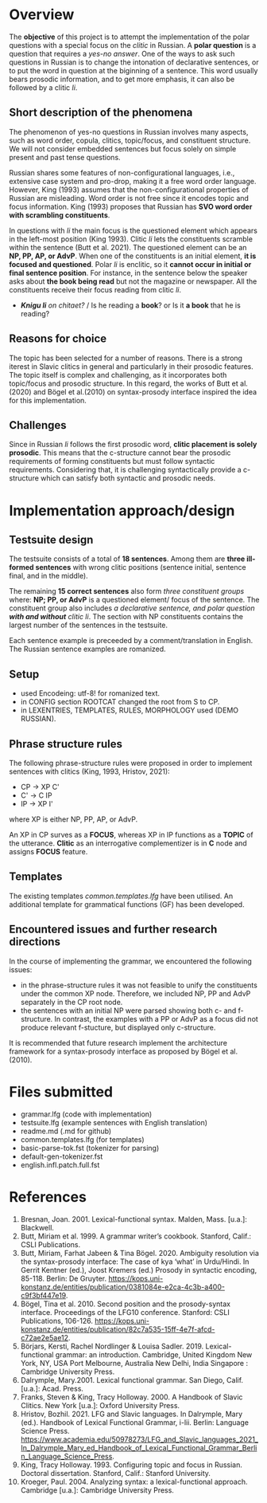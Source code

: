 # Overview
The __objective__ of this project is to attempt the implementation of the polar questions with a special focus on the *clitic* in Russian. A __polar question__ is a question that requires a *yes-no answer*. One of the ways to ask such questions in Russian is to change the intonation of declarative sentences, or to put the word in question at the biginning of a sentence. This word usually bears prosodic information, and to get more emphasis, it can also be followed by a clitic *li*. 

## Short description of the phenomena
The phenomenon of yes-no questions in Russian involves many aspects, such as word order, copula, clitics, topic/focus, and constituent structure. We will not consider embedded sentences but focus solely on simple present and past tense questions.

Russian shares some features of non-configurational languages, i.e., extensive case system and pro-drop, making it a free word order language. However, King (1993) assumes that the non-configurational properties of Russian are misleading. Word order is not free since it encodes topic and focus information. King (1993) proposes that Russian has __SVO word order with scrambling constituents__.

In questions with *li* the main focus is the questioned element which appears in the left-most position (King 1993). Clitic *li* lets the constituents scramble within the sentence (Butt et al. 2021). The questioned element can be an __NP, PP, AP, or AdvP__. When one of the constituents is an initial element, __it is focused and questioned__. Polar *li* is enclitic, so it __cannot occur in initial or final sentence position__. 
For instance, in the sentence below the speaker asks about __the book being read__ but not the magazine or newspaper. All the constituents receive their focus reading from clitic *li*.

- *__Knigu li__ on chitaet?* / Is he reading a __book__? or Is it __a book__ that he is reading?

## Reasons for choice
The topic has been selected for a number of reasons. There is a strong iterest in Slavic clitics in general and particularly in their prosodic features. The topic itself is complex and challenging, as it incorporates both topic/focus and prosodic structure. In this regard, the works of Butt et al. (2020) and Bögel et al.(2010) on syntax-prosody interface inspired the idea for this implementation. 

## Challenges
Since in Russian *li* follows the first prosodic word, __clitic placement is solely prosodic__. This means that the c-structure cannot bear the prosodic requirements of forming constituents but must follow syntactic requirements. Considering that, it is challenging syntactically provide a c-structure which can satisfy both syntactic and prosodic needs. 




# Implementation approach/design

## Testsuite design
The testsuite consists of a total of __18 sentences__. Among them are __three ill-formed sentences__ with wrong clitic positions (sentence initial, sentence final, and in the middle). 

The remaining __15 correct sentences__ also form *three constituent groups* where: __NP; PP, or AdvP__ is a questioned element/ focus of the sentence. The constituent group also includes *a declarative sentence, and polar question __with and without__ clitic *li**. The section with NP constituents contains the largest number of the sentences in the testsuite. 

Each sentence example is preceeded by a comment/translation in English. The Russian sentence examples are romanized.

## Setup 
- used Encodeing: utf-8! for romanized text.
- in CONFIG section ROOTCAT changed the root from S to CP.
- in LEXENTRIES, TEMPLATES, RULES, MORPHOLOGY used (DEMO RUSSIAN).

## Phrase structure rules
The following phrase-structure rules were proposed in order to implement sentences with clitics (King, 1993, Hristov, 2021):
- CP  ->   XP  C'
- C'  ->   C  IP
- IP  ->   XP   I'

where XP is either NP, PP, AP, or AdvP. 

An XP in CP surves as a __FOCUS__, whereas XP in IP functions as a __TOPIC__ of the utterance. __Clitic__ as an interrogative complementizer is in __C__ node and assigns __FOCUS__ feature.

## Templates
The existing templates *common.templates.lfg* have been utilised. An additional template for grammatical functions (GF) has been developed.

## Encountered issues and further research directions
In the course of implementing the grammar, we encountered the following issues:

- in the phrase-structure rules it was not feasible to unify the constituents under the common XP node. Therefore, we included NP, PP and AdvP separately in the CP root node.
- the sentences with an initial NP were parsed showing both c- and f-structure. In contrast, the examples with a PP or AdvP as a focus did not produce relevant f-stucture, but displayed only c-structure.

It is recommended that future research implement the architecture framework for a syntax-prosody interface as proposed by Bögel et al.(2010).

# Files submitted

- grammar.lfg (code with implementation)
- testsuite.lfg (example sentences with English translation)
- readme.md (.md for github)
- common.templates.lfg (for templates)
- basic-parse-tok.fst (tokenizer for parsing)
- default-gen-tokenizer.fst
- english.infl.patch.full.fst


# References

1. Bresnan, Joan. 2001. Lexical-functional syntax. Malden, Mass. [u.a.]: Blackwell.
2. Butt, Miriam et al. 1999. A grammar writer’s cookbook. Stanford, Calif.: CSLI Publications.
3. Butt, Miriam, Farhat Jabeen & Tina Bögel. 2020. Ambiguity resolution via the syntax-prosody interface: The case of kya ‘what’ in Urdu/Hindi. In Gerrit Kentner (ed.), Joost Kremers (ed.) Prosody in syntactic encoding, 85-118. Berlin: De Gruyter. https://kops.uni-konstanz.de/entities/publication/0381084e-e2ca-4c3b-a400-c9f3bf447e19.
4. Bögel, Tina et al. 2010. Second position and the prosody-syntax interface. Proceedings of the LFG10 conference. Stanford: CSLI Publications, 106-126. https://kops.uni-konstanz.de/entities/publication/82c7a535-15ff-4e7f-afcd-c72ae2e5ae12.
5. Börjars, Kersti, Rachel Nordlinger & Louisa Sadler. 2019. Lexical-functional grammar: an introduction. Cambridge, United Kingdom New York, NY, USA Port Melbourne, Australia New Delhi, India Singapore : Cambridge University Press.
7. Dalrymple, Mary.2001. Lexical functional grammar. San Diego, Calif. [u.a.]: Acad. Press.
8. Franks, Steven & King, Tracy Holloway. 2000. A Handbook of Slavic Clitics. New York [u.a.]: Oxford University Press.
9. Hristov, Bozhil. 2021. LFG and Slavic languages. In Dalrymple, Mary (ed.). Handbook of Lexical Functional Grammar, i-lii. Berlin: Language Science Press. https://www.academia.edu/50978273/LFG_and_Slavic_languages_2021_In_Dalrymple_Mary_ed_Handbook_of_Lexical_Functional_Grammar_Berlin_Language_Science_Press. 
10. King, Tracy Holloway. 1993. Configuring topic and focus in Russian. Doctoral dissertation. Stanford, Calif.: Stanford University.
11. Kroeger, Paul. 2004. Analyzing syntax: a lexical-functional approach. Cambridge [u.a.]: Cambridge University Press.




